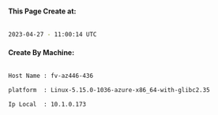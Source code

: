 
   
#### This Page Create at:

```bash

2023-04-27 - 11:00:14 UTC

```

#### Create By Machine:

```bash

Host Name : fv-az446-436

platform  : Linux-5.15.0-1036-azure-x86_64-with-glibc2.35

Ip Local  : 10.1.0.173

```

